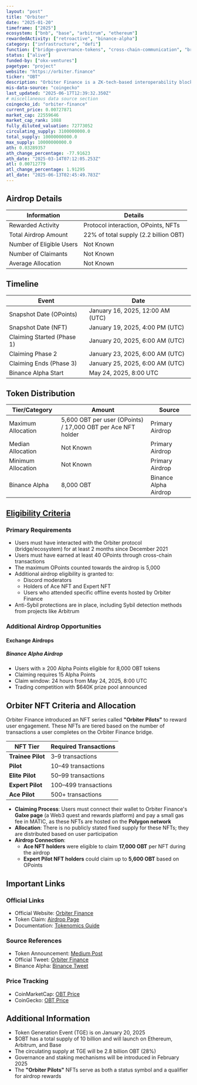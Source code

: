 ```yaml
---
layout: "post"
title: "Orbiter"
date: "2025-01-20"
timeframe: ["2025"]
ecosystem: ["bnb", "base", "arbitrum", "ethereum"]
rewardedActivity: ["retroactive", "binance-alpha"]
category: ["infrastructure", "defi"]
function: ["bridge-governance-tokens", "cross-chain-communication", "bridge", "cross-chain"]
status: ["alive"]
funded-by: ["okx-ventures"]
pagetype: "project"
website: "https://orbiter.finance"
ticker: "OBT"
description: "Orbiter Finance is a ZK-tech-based interoperability blockchain infrastructure focused on security, seamless cross-chain interactions, and liquidity efficiency. It features a universal cross-chain protocol and Omni Account Abstraction to redefine the Web3 experience."
mis-data-source: "coingecko"
last_updated: "2025-06-17T12:39:32.350Z"
# miscellaneous data source section
coingecko_id: "orbiter-finance"
current_price: 0.00727871
market_cap: 22559646
market_cap_rank: 1088
fully_diluted_valuation: 72773052
circulating_supply: 3100000000.0
total_supply: 10000000000.0
max_supply: 10000000000.0
ath: 0.03289357
ath_change_percentage: -77.91623
ath_date: "2025-03-14T07:12:05.253Z"
atl: 0.00712779
atl_change_percentage: 1.91295
atl_date: "2025-06-13T02:45:49.783Z"
---
```


## Airdrop Details

| Information              | Details                               |
| ------------------------ | ------------------------------------- |
| Rewarded Activity        | Protocol interaction, OPoints, NFTs   |
| Total Airdrop Amount     | 22% of total supply (2.2 billion OBT) |
| Number of Eligible Users | Not Known                             |
| Number of Claimants      | Not Known                             |
| Average Allocation       | Not Known                             |

## Timeline

| Event                         | Date                             |
| ----------------------------- | -------------------------------- |
| Snapshot Date (OPoints)       | January 16, 2025, 12:00 AM (UTC) |
| Snapshot Date (NFT)           | January 19, 2025, 4:00 PM (UTC)  |
| Claiming Started (Phase 1)    | January 20, 2025, 6:00 AM (UTC)  |
| Claiming Phase 2              | January 23, 2025, 6:00 AM (UTC)  |
| Claiming Ends (Phase 3)       | January 25, 2025, 6:00 AM (UTC)  |
| Binance Alpha Start           | May 24, 2025, 8:00 UTC           |

## Token Distribution

| Tier/Category      | Amount                                                       | Source                    |
| ------------------ | ------------------------------------------------------------ | ------------------------- |
| Maximum Allocation | 5,600 OBT per user (OPoints) / 17,000 OBT per Ace NFT holder | Primary Airdrop           |
| Median Allocation  | Not Known                                                    | Primary Airdrop           |
| Minimum Allocation | Not Known                                                    | Primary Airdrop           |
| Binance Alpha      | 8,000 OBT                                                    | Binance Alpha Airdrop     |

## [Eligibility Criteria](https://orbiter-finance.medium.com/obtokenomics-and-airdrop-eligibility-guide-3549dd00807a)

### Primary Requirements

- Users must have interacted with the Orbiter protocol (bridge/ecosystem) for at least 2 months since December 2021
- Users must have earned at least 40 OPoints through cross-chain transactions
- The maximum OPoints counted towards the airdrop is 5,000
- Additional airdrop eligibility is granted to:
  - Discord moderators
  - Holders of Ace NFT and Expert NFT
  - Users who attended specific offline events hosted by Orbiter Finance
- Anti-Sybil protections are in place, including Sybil detection methods from projects like Arbitrum

### Additional Airdrop Opportunities

#### Exchange Airdrops

##### Binance Alpha Airdrop
- Users with ≥ 200 Alpha Points eligible for 8,000 OBT tokens
- Claiming requires 15 Alpha Points
- Claim window: 24 hours from May 24, 2025, 8:00 UTC
- Trading competition with $640K prize pool announced

## Orbiter NFT Criteria and Allocation

Orbiter Finance introduced an NFT series called **"Orbiter Pilots"** to reward user engagement. These NFTs are tiered based on the number of transactions a user completes on the Orbiter Finance bridge.

| NFT Tier          | Required Transactions |
| ----------------- | --------------------- |
| **Trainee Pilot** | 3–9 transactions      |
| **Pilot**         | 10–49 transactions    |
| **Elite Pilot**   | 50–99 transactions    |
| **Expert Pilot**  | 100–499 transactions  |
| **Ace Pilot**     | 500+ transactions     |

- **Claiming Process**: Users must connect their wallet to Orbiter Finance's **Galxe page** (a Web3 quest and rewards platform) and pay a small gas fee in MATIC, as these NFTs are hosted on the **Polygon network**
- **Allocation**: There is no publicly stated fixed supply for these NFTs; they are distributed based on user participation
- **Airdrop Connection**:
  - **Ace NFT holders** were eligible to claim **17,000 OBT** per NFT during the airdrop
  - **Expert Pilot NFT holders** could claim up to **5,600 OBT** based on OPoints

## Important Links

### Official Links

- Official Website: [Orbiter Finance](https://orbiter.finance)
- Token Claim: [Airdrop Page](https://orbiter.finance/en/airdrop)
- Documentation: [Tokenomics Guide](https://orbiter-finance.medium.com/obtokenomics-and-airdrop-eligibility-guide-3549dd00807a)

### Source References

- Token Announcement: [Medium Post](https://orbiter-finance.medium.com/obtokenomics-and-airdrop-eligibility-guide-3549dd00807a)
- Official Tweet: [Orbiter Finance](https://x.com/Orbiter_Finance/status/1880195622286028893)
- Binance Alpha: [Binance Tweet](https://x.com/binance/status/1926186427546566839)

### Price Tracking

- CoinMarketCap: [OBT Price](https://coinmarketcap.com/currencies/orbiter-finance)
- CoinGecko: [OBT Price](https://www.coingecko.com/en/coins/orbiter-finance)

## Additional Information

- Token Generation Event (TGE) is on January 20, 2025
- $OBT has a total supply of 10 billion and will launch on Ethereum, Arbitrum, and Base
- The circulating supply at TGE will be 2.8 billion OBT (28%)
- Governance and staking mechanisms will be introduced in February 2025
- The **"Orbiter Pilots"** NFTs serve as both a status symbol and a qualifier for airdrop rewards